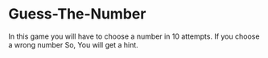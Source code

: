 # Guess-The-Number
In this game you will have to choose a number in 10 attempts. If you choose a wrong number So, You will get a hint.
